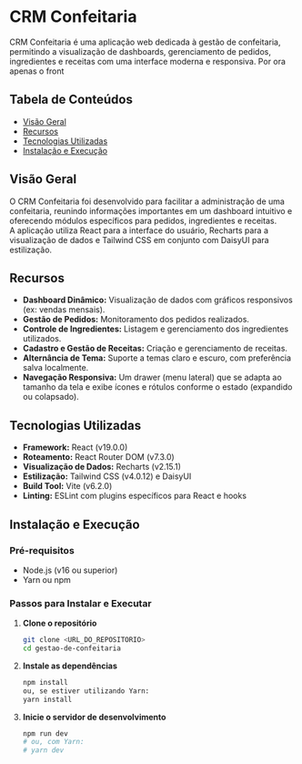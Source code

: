 # CRM Confeitaria

CRM Confeitaria é uma aplicação web dedicada à gestão de confeitaria, permitindo a visualização de dashboards, gerenciamento de pedidos, ingredientes e receitas com uma interface moderna e responsiva. Por ora apenas o front

## Tabela de Conteúdos

- [Visão Geral](#visão-geral)
- [Recursos](#recursos)
- [Tecnologias Utilizadas](#tecnologias-utilizadas)
- [Instalação e Execução](#instalação-e-execução)

## Visão Geral

O CRM Confeitaria foi desenvolvido para facilitar a administração de uma confeitaria, reunindo informações importantes em um dashboard intuitivo e oferecendo módulos específicos para pedidos, ingredientes e receitas.  
A aplicação utiliza React para a interface do usuário, Recharts para a visualização de dados e Tailwind CSS em conjunto com DaisyUI para estilização.

## Recursos

- **Dashboard Dinâmico:** Visualização de dados com gráficos responsivos (ex: vendas mensais).
- **Gestão de Pedidos:** Monitoramento dos pedidos realizados.
- **Controle de Ingredientes:** Listagem e gerenciamento dos ingredientes utilizados.
- **Cadastro e Gestão de Receitas:** Criação e gerenciamento de receitas.
- **Alternância de Tema:** Suporte a temas claro e escuro, com preferência salva localmente.
- **Navegação Responsiva:** Um drawer (menu lateral) que se adapta ao tamanho da tela e exibe ícones e rótulos conforme o estado (expandido ou colapsado).

## Tecnologias Utilizadas

- **Framework:** React (v19.0.0)
- **Roteamento:** React Router DOM (v7.3.0)
- **Visualização de Dados:** Recharts (v2.15.1)
- **Estilização:** Tailwind CSS (v4.0.12) e DaisyUI
- **Build Tool:** Vite (v6.2.0)
- **Linting:** ESLint com plugins específicos para React e hooks

## Instalação e Execução

### Pré-requisitos

- Node.js (v16 ou superior)
- Yarn ou npm

### Passos para Instalar e Executar

1. **Clone o repositório**
   ```bash
   git clone <URL_DO_REPOSITORIO>
   cd gestao-de-confeitaria
2. **Instale as dependências**
    ```bash
    npm install
   ou, se estiver utilizando Yarn:
   yarn install
3. **Inicie o servidor de desenvolvimento**
    ```bash
    npm run dev
    # ou, com Yarn:
    # yarn dev
